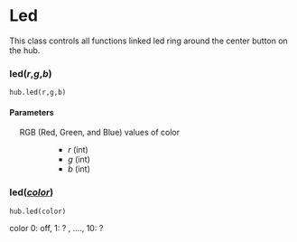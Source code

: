 <style type='text/css'>
a { text-decoration: underline; }
a:hover { text-decoration: underline; }
ul { list-style-type: square; margin-left: 80px;}
</style>

# Led
This class controls all functions linked led ring around the center button on the hub.

### led(_r_,_g_,_b_)
``` 
hub.led(r,g,b)
```

#### Parameters

&emsp; RGB (Red, Green, and Blue) values of color

*  _r_ (int) 
*  _g_ (int) 
*  _b_ (int)


### led([_color_](data_types.md#color))
```
hub.led(color)
```



color 0: off, 1: ? , ...., 10: ? 

